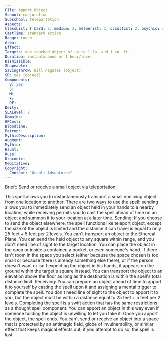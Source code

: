 ```yaml
---
File: Apport Object
School: conjuration
Subschool: teleportation
Aspects: 
ClassList: { bard: 2, medium: 2, mesmerist: 2, occultist: 2, psychic: 2, sorcerer: 2, wizard: 2, witch: 2 }
CastTime: standard action
Range: touch
Area: 
Effect: 
Targets: one touched object of up to 1 lb. and 1 cu. ft.
Duration: instantaneous or 1 hour/level
Dismissible: 
Shapeable: 
SavingThrow: Will negates (object)
SR: yes (object)
Components:
  V: yes
  S: 
  M: 
  F: 
  DF: 
Deity: 
SLALevel: 2
Domains: 
GPCost: 
Bloodline: 
Patron: 
MythicDescription: 
Augment: 
Mythic: 
Haunt: 
Ruse: 
Draconic: 
Meditative: 
Copyright:
  Content: "Occult Adventures"
---
```

Brief:: Send or receive a small object via teleportation.

This spell allows you to instantaneously transport a small nonliving object from one location to another. There are two ways to use the spell: sending allows you to immediately send an object held in your hands to a nearby location, while receiving permits you to cast the spell ahead of time on an object and summon it to your location at a later time.  Sending: If you choose to send the object elsewhere, the spell functions like teleport object, except the size of the object is limited and the distance it can travel is equal to only 25 feet + 5 feet per 2 levels. You can't transport an object to the Ethereal Plane. You can send the held object to any square within range, and you don't need line of sight to the target location. You can place the object in the open or inside a container, a pocket, or even someone's hand. If there isn't room in the space you select (either because the space chosen is too small or because there is already something else there), or if the person doesn't want or isn't expecting the object in his hands, it appears on the ground within the target's square instead. You can transport the object to an elevation above the floor as long as the destination is within the spell's total distance limit.  Receiving: You can prepare an object ahead of time to apport it to yourself by casting the spell upon it and assigning a mental trigger to complete the spell. You don't need line of sight to the object to apport it to you, but the object must be within a distance equal to 25 feet + 5 feet per 2 levels. Completing the spell is a swift action that has the same restrictions as a thought spell component. You can apport an object in this way even if someone holding the object is unwilling to let you take it. Once you apport the object, the spell ends.  You can't send or receive an object into a space that is protected by an antimagic field, globe of invulnerability, or similar effect that keeps magical effects out; if you attempt to do so, the spell is lost.
